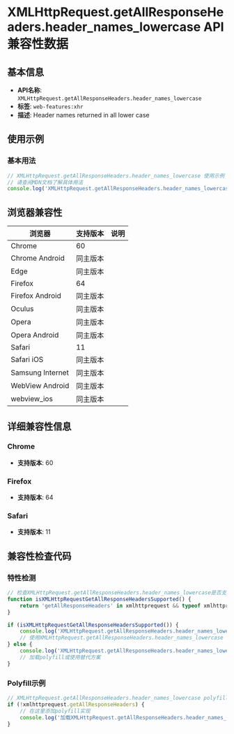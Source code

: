 # XMLHttpRequest.getAllResponseHeaders.header_names_lowercase API 兼容性数据

## 基本信息

- **API名称**: `XMLHttpRequest.getAllResponseHeaders.header_names_lowercase`
- **标签**: `web-features:xhr`
- **描述**: Header names returned in all lower case

## 使用示例

### 基本用法

```javascript
// XMLHttpRequest.getAllResponseHeaders.header_names_lowercase 使用示例
// 请查阅MDN文档了解具体用法
console.log('XMLHttpRequest.getAllResponseHeaders.header_names_lowercase API');
```

## 浏览器兼容性

| 浏览器 | 支持版本 | 说明 |
|--------|----------|------|
| Chrome | 60 |  |
| Chrome Android | 同主版本 |  |
| Edge | 同主版本 |  |
| Firefox | 64 |  |
| Firefox Android | 同主版本 |  |
| Oculus | 同主版本 |  |
| Opera | 同主版本 |  |
| Opera Android | 同主版本 |  |
| Safari | 11 |  |
| Safari iOS | 同主版本 |  |
| Samsung Internet | 同主版本 |  |
| WebView Android | 同主版本 |  |
| webview_ios | 同主版本 |  |

## 详细兼容性信息

### Chrome

- **支持版本**: 60

### Firefox

- **支持版本**: 64

### Safari

- **支持版本**: 11

## 兼容性检查代码

### 特性检测

```javascript
// 检查XMLHttpRequest.getAllResponseHeaders.header_names_lowercase是否支持
function isXMLHttpRequestGetAllResponseHeadersSupported() {
    return 'getAllResponseHeaders' in xmlhttprequest && typeof xmlhttprequest.getAllResponseHeaders === 'function';
}

if (isXMLHttpRequestGetAllResponseHeadersSupported()) {
    console.log('XMLHttpRequest.getAllResponseHeaders.header_names_lowercase 支持');
    // 使用XMLHttpRequest.getAllResponseHeaders.header_names_lowercase
} else {
    console.log('XMLHttpRequest.getAllResponseHeaders.header_names_lowercase 不支持，需要polyfill');
    // 加载polyfill或使用替代方案
}
```

### Polyfill示例

```javascript
// XMLHttpRequest.getAllResponseHeaders.header_names_lowercase polyfill
if (!xmlhttprequest.getAllResponseHeaders) {
    // 在这里添加polyfill实现
    console.log('加载XMLHttpRequest.getAllResponseHeaders.header_names_lowercase polyfill');
}
```

